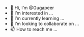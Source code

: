 - 👋 Hi, I’m @Gugapeer
- 👀 I’m interested in ...
- 🌱 I’m currently learning ...
- 💞️ I’m looking to collaborate on ...
- 📫 How to reach me ...

<!---
Gugapeer/Gugapeer is a ✨ special ✨ repository because its `README.md` (this file) appears on your GitHub profile.
You can click the Preview link to take a look at your changes.
--->
